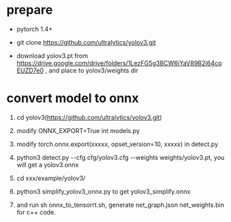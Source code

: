 # prepare
* pytorch 1.4+

* git clone https://github.com/ultralytics/yolov3.git

* download yolov3.pt from https://drive.google.com/drive/folders/1LezFG5g3BCW6iYaV89B2i64cqEUZD7e0 , and place to yolov3/weights dir

# convert model to onnx
1. cd yolov3(https://github.com/ultralytics/yolov3.git)

2. modify ONNX_EXPORT=True int models.py

3. modify torch.onnx.export(xxxxx, opset_version=10, xxxxx) in detect.py

4. python3 detect.py --cfg cfg/yolov3.cfg --weights weights/yolov3.pt, you will get a yolov3.onnx

5. cd xxx/example/yolov3/

6. python3 simplify_yolov3_onnx.py to get yolov3_simplify.onnx

7. and run sh onnx_to_tensorrt.sh, generate net_graph.json net_weights.bin for c++ code.

